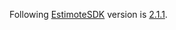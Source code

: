 Following [EstimoteSDK](https://github.com/Estimote/iOS-SDK) version is [2.1.1](https://github.com/Estimote/iOS-SDK/releases/tag/2.1.1).
